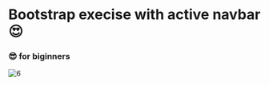 # Bootstrap execise with active navbar 😍

### 😎 for biginners 

![6](https://github.com/sancoza-developer/bootstrap-exercise-no-use-css/assets/140257603/dbff3745-301e-4338-8e99-4294ac43aadd)

